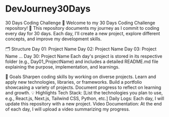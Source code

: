 # DevJourney30Days


30 Days Coding Challenge 🚀
Welcome to my 30 Days Coding Challenge repository! 🎉 This repository documents my journey as I commit to coding every day for 30 days. Each day, I'll create a new project, explore different concepts, and improve my development skills.

🗂 Structure
Day 01: Project Name
Day 02: Project Name
Day 03: Project Name
...
Day 30: Project Name
Each day's project is stored in its respective folder (e.g., Day01_ProjectName) and includes a detailed README.md file explaining the purpose, implementation, and learnings.

🎯 Goals
Sharpen coding skills by working on diverse projects.
Learn and apply new technologies, libraries, or frameworks.
Build a portfolio showcasing a variety of projects.
Document progress to reflect on learning and growth.
💡 Highlights
Tech Stack: [List the technologies you plan to use, e.g., React.js, Next.js, Tailwind CSS, Python, etc.]
Daily Logs: Each day, I will update this repository with a new project.
Video Documentation: At the end of each day, I will upload a video summarizing my progress.
